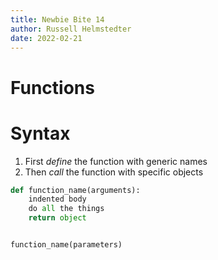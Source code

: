 ```yaml
--- 
title: Newbie Bite 14
author: Russell Helmstedter
date: 2022-02-21
--- 
```


# Functions

# Syntax

1. First *define* the function with generic names
2. Then *call* the function with specific objects

```python
def function_name(arguments):
    indented body
    do all the things
    return object


function_name(parameters)
```

